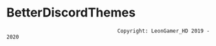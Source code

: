 # BetterDiscordThemes


                                        
                                        
                                        
                                        
                                        Copyright: LeonGamer_HD 2019 - 2020
